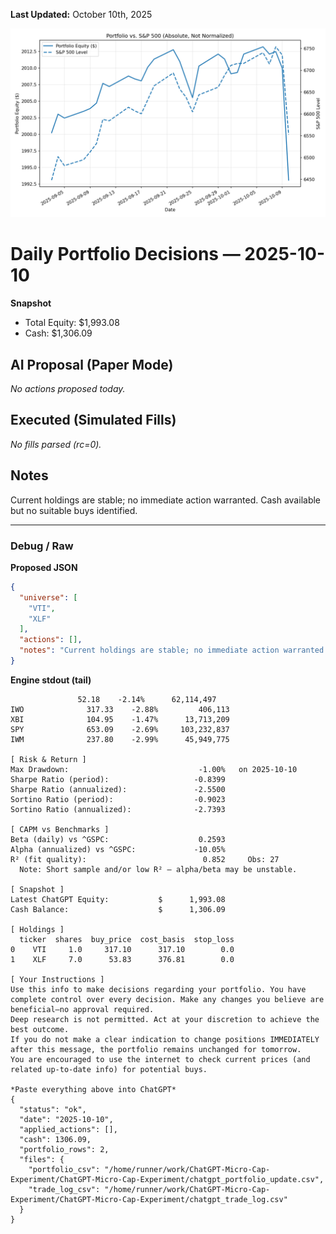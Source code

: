 **Last Updated:** October 10th, 2025

![Latest Performance Results](Results.png)

# Daily Portfolio Decisions — 2025-10-10

**Snapshot**
- Total Equity: $1,993.08
- Cash: $1,306.09

## AI Proposal (Paper Mode)
_No actions proposed today._

## Executed (Simulated Fills)
_No fills parsed (rc=0)._

## Notes
Current holdings are stable; no immediate action warranted. Cash available but no suitable buys identified.

---
### Debug / Raw
**Proposed JSON**
```json
{
  "universe": [
    "VTI",
    "XLF"
  ],
  "actions": [],
  "notes": "Current holdings are stable; no immediate action warranted. Cash available but no suitable buys identified."
}
```

**Engine stdout (tail)**
```
               52.18    -2.14%      62,114,497
IWO              317.33    -2.88%         406,113
XBI              104.95    -1.47%      13,713,209
SPY              653.09    -2.69%     103,232,837
IWM              237.80    -2.99%      45,949,775

[ Risk & Return ]
Max Drawdown:                             -1.00%   on 2025-10-10
Sharpe Ratio (period):                   -0.8399
Sharpe Ratio (annualized):               -2.5500
Sortino Ratio (period):                  -0.9023
Sortino Ratio (annualized):              -2.7393

[ CAPM vs Benchmarks ]
Beta (daily) vs ^GSPC:                    0.2593
Alpha (annualized) vs ^GSPC:             -10.05%
R² (fit quality):                          0.852     Obs: 27
  Note: Short sample and/or low R² — alpha/beta may be unstable.

[ Snapshot ]
Latest ChatGPT Equity:           $      1,993.08
Cash Balance:                    $      1,306.09

[ Holdings ]
  ticker  shares  buy_price  cost_basis  stop_loss
0    VTI     1.0     317.10      317.10        0.0
1    XLF     7.0      53.83      376.81        0.0

[ Your Instructions ]
Use this info to make decisions regarding your portfolio. You have complete control over every decision. Make any changes you believe are beneficial—no approval required.
Deep research is not permitted. Act at your discretion to achieve the best outcome.
If you do not make a clear indication to change positions IMMEDIATELY after this message, the portfolio remains unchanged for tomorrow.
You are encouraged to use the internet to check current prices (and related up-to-date info) for potential buys.

*Paste everything above into ChatGPT*
{
  "status": "ok",
  "date": "2025-10-10",
  "applied_actions": [],
  "cash": 1306.09,
  "portfolio_rows": 2,
  "files": {
    "portfolio_csv": "/home/runner/work/ChatGPT-Micro-Cap-Experiment/ChatGPT-Micro-Cap-Experiment/chatgpt_portfolio_update.csv",
    "trade_log_csv": "/home/runner/work/ChatGPT-Micro-Cap-Experiment/ChatGPT-Micro-Cap-Experiment/chatgpt_trade_log.csv"
  }
}

```